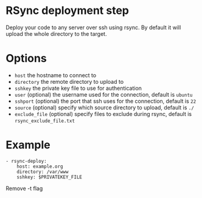 # RSync deployment step
Deploy your code to any server over ssh using rsync. By default it will upload the whole directory to the target.

# Options

* `host` the hostname to connect to
* `directory` the remote directory to upload to
* `sshkey` the private key file to use for authentication
* `user` (optional) the username used for the connection, default is `ubuntu`
* `sshport` (optional) the port that ssh uses for the connection, default is `22`
* `source` (optional) specify which source directory to upload, default is `./`
* `exclude_file` (optional) specify files to exclude during rsync, default is `rsync_exclude_file.txt`

# Example

    - rsync-deploy:
        host: example.org
        directory: /var/www
        sshkey: $PRIVATEKEY_FILE

Remove -t flag
